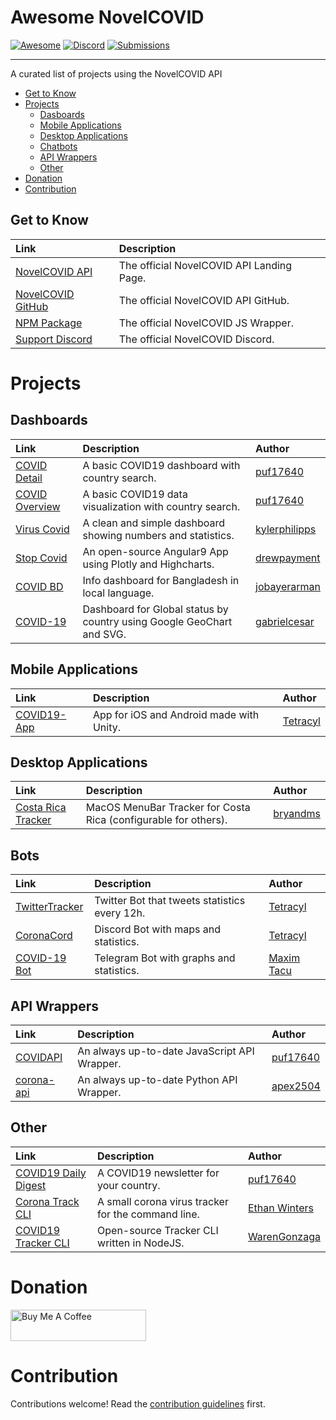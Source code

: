 # Awesome NovelCOVID 
[![Awesome](https://cdn.rawgit.com/sindresorhus/awesome/d7305f38d29fed78fa85652e3a63e154dd8e8829/media/badge.svg)](https://github.com/sindresorhus/awesome) [![Discord](https://img.shields.io/discord/689535536934813823?label=Discord)](https://discord.gg/eA4EHjF) [![Submissions](https://img.shields.io/github/issues-pr/puf17640/awesome-novelcovid?label=Submissions)](https://github.com/puf17640/awesome-novelcovid/pulls)
<hr>
A curated list of projects using the NovelCOVID API

- [Get to Know](#get-to-know)
- [Projects](#projects)
  - [Dasboards](#dashboards)
  - [Mobile Applications](#mobile-applications)
  - [Desktop Applications](#desktop-applications)
  - [Chatbots](#chatbots)
  - [API Wrappers](#api-wrappers)
  - [Other](#other)
- [Donation](#donation)
- [Contribution](#contribution)


## Get to Know

| Link  | Description  |
|:------|:-------------|
| [NovelCOVID API](https://disease.sh) | The official NovelCOVID API Landing Page. |
| [NovelCOVID GitHub](https://github.com/novelcovid/API) | The official NovelCOVID API GitHub. |
| [NPM Package](https://npmjs.com/novelcovid) | The official NovelCOVID JS Wrapper. |
| [Support Discord](https://discord.gg/EvbMshU) | The official NovelCOVID Discord. |

# Projects

## Dashboards

| Link  | Description  | Author |
|:------|:-------------|:-------|
| [COVID Detail](https://coviddetail.com) | A basic COVID19 dashboard with country search. | [puf17640](https://github.com/puf17640)
| [COVID Overview](https://covidoverview.com) | A basic COVID19 data visualization with country search. | [puf17640](https://github.com/puf17640)
| [Virus Covid](https://viruscovid.tech) | A clean and simple dashboard showing numbers and statistics. | [kylerphilipps](https://github.com/kylerphillips)
| [Stop Covid](https://github.com/drewpayment/covid-19) | An open-source Angular9 App using Plotly and Highcharts. | [drewpayment](https://github.com/drewpayment)
| [COVID BD](https://github.com/jobayerarman/covidbd) | Info dashboard for Bangladesh in local language. | [jobayerarman](https://github.com/jobayerarman)
| [COVID-19](https://github.com/gabrielcesar/covid) | Dashboard for Global status by country using Google GeoChart and SVG. | [gabrielcesar](https://github.com/gabrielcesar)

## Mobile Applications

| Link  | Description  | Author |
|:------|:-------------|:-------|
| [COVID19-App](https://github.com/Tetracyl/COVID19-App) | App for iOS and Android made with Unity. | [Tetracyl](https://github.com/Tetracyl)

## Desktop Applications

| Link  | Description  | Author |
|:------|:-------------|:-------|
| [Costa Rica Tracker](https://github.com/bryandms/covid-19costaricatracker) | MacOS MenuBar Tracker for Costa Rica (configurable for others). | [bryandms](https://github.com/bryandms)

## Bots

| Link  | Description  | Author |
|:------|:-------------|:-------|
| [TwitterTracker](https://github.com/Tetracyl/CoronavirusTwitterTracker) | Twitter Bot that tweets statistics every 12h. | [Tetracyl](https://github.com/Tetracyl)
| [CoronaCord](https://github.com/Tetracyl/CoronaCord) | Discord Bot with maps and statistics. | [Tetracyl](https://github.com/Tetracyl)
| [COVID-19 Bot](https://github.com/tmxak/telegram-covid19) | Telegram Bot with graphs and statistics. | [Maxim Tacu](https://github.com/tmxak)

## API Wrappers

| Link  | Description  | Author |
|:------|:-------------|:-------|
| [COVIDAPI](https://npmjs.com/covidapi) | An always up-to-date JavaScript API Wrapper. | [puf17640](https://github.com/puf17640)
| [corona-api](https://pypi.org/project/corona-api) | An always up-to-date Python API Wrapper. | [apex2504](https://github.com/apex2504)

## Other

| Link  | Description  | Author |
|:------|:-------------|:-------|
| [COVID19 Daily Digest](https://covid19dailydigest.com) | A COVID19 newsletter for your country. | [puf17640](https://github.com/puf17640)
| [Corona Track CLI](https://www.npmjs.com/package/coronatrack) | A small corona virus tracker for the command line. | [Ethan Winters](https://github.com/ebwinters)
| [COVID19 Tracker CLI](https://github.com/trackercli/covid19-tracker-cli) | Open-source Tracker CLI written in NodeJS. | [WarenGonzaga](https://github.com/WarenGonzaga)

# Donation

<a href="https://www.buymeacoffee.com/covidapi/shop" target="_blank"><img src="https://cdn.buymeacoffee.com/buttons/default-black.png" alt="Buy Me A Coffee" width="217" height="50"></a>

# Contribution
Contributions welcome! 
Read the [contribution guidelines](https://github.com/puf17640/awesome-novelcovid/blob/master/contributing.md) first.
